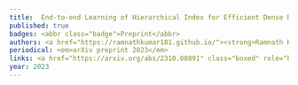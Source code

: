 ```yaml
---
title: 	End-to-end Learning of Hierarchical Index for Efficient Dense Retrieval (EHI)
published: true
badges: <abbr class="badge">Preprint</abbr>
authors: <a href="https://ramnathkumar181.github.io/"><strong>Ramnath Kumar</strong></a>, <a href="http://anshulmittal.org/">Anshul Mittal</a>, <a href="https://nilesh2797.github.io/">Nilesh Gupta</a>, <a href="https://homes.cs.washington.edu/~kusupati/">Aditya Kusupati</a>, <a href="https://www.cs.utexas.edu/~inderjit/">Inderjit S. Dhillon</a>, and <a href="https://www.prateekjain.org/">Prateek Jain</a>.
periodical: <em>arXiv preprint 2023</em>
links: <a href="https://arxiv.org/abs/2310.08891" class="boxed" role="button" target="_blank">PDF</a>
year: 2023
---
```

